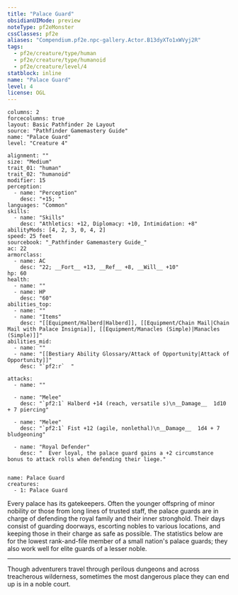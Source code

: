 ```yaml
---
title: "Palace Guard"
obsidianUIMode: preview
noteType: pf2eMonster
cssClasses: pf2e
aliases: "Compendium.pf2e.npc-gallery.Actor.B13dyXTo1xWVyj2R" 
tags:
  - pf2e/creature/type/human
  - pf2e/creature/type/humanoid
  - pf2e/creature/level/4
statblock: inline
name: "Palace Guard"
level: 4
license: OGL
---
```


```statblock
columns: 2
forcecolumns: true
layout: Basic Pathfinder 2e Layout
source: "Pathfinder Gamemastery Guide"
name: "Palace Guard"
level: "Creature 4"

alignment: ""
size: "Medium"
trait_01: "human"
trait_02: "humanoid"
modifier: 15
perception:
  - name: "Perception"
    desc: "+15; "
languages: "Common"
skills:
  - name: "Skills"
    desc: "Athletics: +12, Diplomacy: +10, Intimidation: +8"
abilityMods: [4, 2, 3, 0, 4, 2]
speed: 25 feet
sourcebook: "_Pathfinder Gamemastery Guide_"
ac: 22
armorclass:
  - name: AC
    desc: "22; __Fort__ +13, __Ref__ +8, __Will__ +10"
hp: 60
health:
  - name: ""
  - name: HP
    desc: "60"
abilities_top:
  - name: ""
  - name: "Items"
    desc: "[[Equipment/Halberd|Halberd]], [[Equipment/Chain Mail|Chain Mail with Palace Insignia]], [[Equipment/Manacles (Simple)|Manacles (Simple)]]"
abilities_mid:
  - name: ""
  - name: "[[Bestiary Ability Glossary/Attack of Opportunity|Attack of Opportunity]]"
    desc: "`pf2:r`  "

attacks:
  - name: ""

  - name: "Melee"
    desc: "`pf2:1` Halberd +14 (reach, versatile s)\n__Damage__  1d10 + 7 piercing"

  - name: "Melee"
    desc: "`pf2:1` Fist +12 (agile, nonlethal)\n__Damage__  1d4 + 7 bludgeoning"

  - name: "Royal Defender"
    desc: "  Ever loyal, the palace guard gains a +2 circumstance bonus to attack rolls when defending their liege."
 
```

```encounter-table
name: Palace Guard
creatures:
  - 1: Palace Guard
```



Every palace has its gatekeepers. Often the younger offspring of minor nobility or those from long lines of trusted staff, the palace guards are in charge of defending the royal family and their inner stronghold. Their days consist of guarding doorways, escorting nobles to various locations, and keeping those in their charge as safe as possible. The statistics below are for the lowest rank-and-file member of a small nation's palace guards; they also work well for elite guards of a lesser noble.

* * *

Though adventurers travel through perilous dungeons and across treacherous wilderness, sometimes the most dangerous place they can end up is in a noble court.
